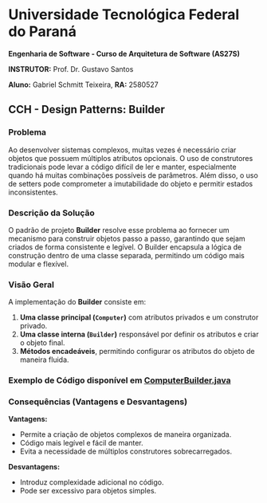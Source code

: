 # **Universidade Tecnológica Federal do Paraná**

**Engenharia de Software - Curso de Arquitetura de Software (AS27S)**

**INSTRUTOR:** Prof. Dr. Gustavo Santos

**Aluno:** Gabriel Schmitt Teixeira, **RA:** 2580527

## **CCH - Design Patterns: Builder**

### **Problema**

Ao desenvolver sistemas complexos, muitas vezes é necessário criar objetos que possuem múltiplos atributos opcionais. O uso de construtores tradicionais pode levar a código difícil de ler e manter, especialmente quando há muitas combinações possíveis de parâmetros. Além disso, o uso de setters pode comprometer a imutabilidade do objeto e permitir estados inconsistentes.

### **Descrição da Solução**

O padrão de projeto **Builder** resolve esse problema ao fornecer um mecanismo para construir objetos passo a passo, garantindo que sejam criados de forma consistente e legível. O Builder encapsula a lógica de construção dentro de uma classe separada, permitindo um código mais modular e flexível.

### **Visão Geral**

A implementação do **Builder** consiste em:

1. **Uma classe principal (`Computer`)** com atributos privados e um construtor privado.
2. **Uma classe interna (`Builder`)** responsável por definir os atributos e criar o objeto final.
3. **Métodos encadeáveis**, permitindo configurar os atributos do objeto de maneira fluida.

### **Exemplo de Código disponível em [ComputerBuilder.java](ComputerBuilder.java)**

### **Consequências (Vantagens e Desvantagens)**

**Vantagens:**

-   Permite a criação de objetos complexos de maneira organizada.
-   Código mais legível e fácil de manter.
-   Evita a necessidade de múltiplos construtores sobrecarregados.

**Desvantagens:**

-   Introduz complexidade adicional no código.
-   Pode ser excessivo para objetos simples.

